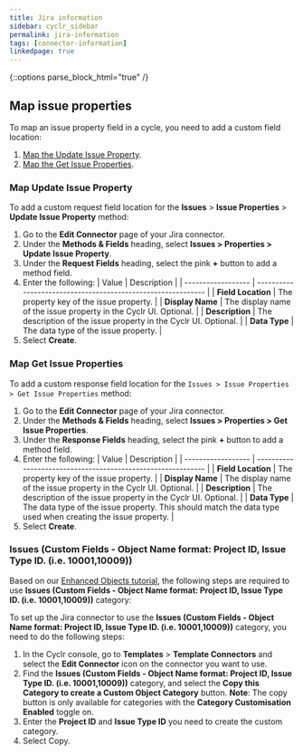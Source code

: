 ```yaml
---
title: Jira information
sidebar: cyclr_sidebar
permalink: jira-information
tags: [connector-information]
linkedpage: true
---
```

{::options parse_block_html="true" /}
<section class="card">

## Map issue properties

To map an issue property field in a cycle, you need to add a custom field location:

1. [Map the Update Issue Property](#map-update-issue-property).
2. [Map the Get Issue Properties](#map-get-issue-properties).

<a link="map-update-issue-property">

### Map Update Issue Property

To add a custom request field location for the **Issues** > **Issue Properties** > **Update Issue Property** method:

1. Go to the **Edit Connector** page of your Jira connector.
2. Under the **Methods & Fields** heading, select **Issues > Properties > Update Issue Property**.
3. Under the **Request Fields** heading, select the pink **+** button to add a method field.
4. Enter the following:
   | Value              | Description                                                  |
   | ------------------ | ------------------------------------------------------------ |
   | **Field Location** | The property key of the issue property.                      |
   | **Display Name**   | The display name of the issue property in the Cyclr UI. Optional. |
   | **Description**    | The description of the issue property in the Cyclr UI. Optional. |
   | **Data Type**      | The data type of the issue property.                         |
5. Select **Create**.

<a link="map-get-issue-properties">

### Map Get Issue Properties

To add a custom response field location for the `Issues > Issue Properties > Get Issue Properties` method:

1. Go to the **Edit Connector** page of your Jira connector.
2. Under the **Methods & Fields** heading, select **Issues > Properties > Get Issue Properties**.
3. Under the **Response Fields** heading, select the pink **+** button to add a method field.
4. Enter the following:
   | Value              | Description                                                  |
   | ------------------ | ------------------------------------------------------------ |
   | **Field Location** | The property key of the issue property.                      |
   | **Display Name**   | The display name of the issue property in the Cyclr UI. Optional. |
   | **Description**    | The description of the issue property in the Cyclr UI. Optional. |
   | **Data Type**      | The data type of the issue property. This should match the data type used when creating the issue property. |
5. Select **Create**.

### Issues (Custom Fields - Object Name format: Project ID, Issue Type ID. (i.e. 10001,10009))

Based on our [Enhanced Objects tutorial](https://docs.cyclr.com/enhanced-objects), the following steps are required to use **Issues (Custom Fields - Object Name format: Project ID, Issue Type ID. (i.e. 10001,10009))** category:

To set up the Jira connector to use the **Issues (Custom Fields - Object Name format: Project ID, Issue Type ID. (i.e. 10001,10009))** category, you need to do the following steps:
1. In the Cyclr console, go to **Templates** > **Template Connectors** and select the **Edit Connector** icon on the connector you want to use.
2. Find the **Issues (Custom Fields - Object Name format: Project ID, Issue Type ID. (i.e. 10001,10009))** category, and select the **Copy this Category to create a Custom Object Category** button.
   **Note**: The copy button is only available for categories with the **Category Customisation Enabled** toggle on.
3. Enter the **Project ID** and **Issue Type ID** you need to create the custom category.
4. Select Copy.

</section>
